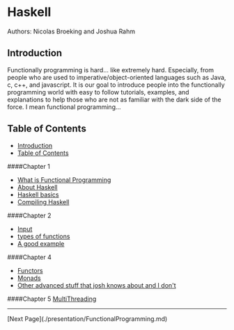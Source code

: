 Haskell
=======

Authors: Nicolas Broeking and Joshua Rahm


Introduction
------------

Functionally programming is hard... like extremely hard. Especially, from people who are used to imperative/object-oriented languages such as Java, c, c++, and javascript. It is our goal to introduce people into the functionally programming world with easy to follow tutorials, examples, and explanations to help those who are not as familiar with the dark side of the force. I mean functional programming… 

Table of Contents
-----------------

* [Introduction](./README.md#introduction)  
* [Table of Contents](./README.md#table-of-contents)  

####Chapter 1
* [What is Functional Programming](./presentation/FunctionalProgramming.md)
* [About Haskell](./presentation/AboutHaskell.md)  
* [Haskell basics](./presentation/BasicHaskell.md)  
* [Compiling Haskell](./presentation/CompilingHaskell.md)  
	
####Chapter 2
* [Input](./presentation/Input.md)  
* [types of functions](./presentation/functions.md)  
* [A good example](./presentation/whatever.md)  

####Chapter 4
* [Functors](./presentation/Functors.md)  
* [Monads](./presentation/Monads.md)  
* [Other advanced stuff that josh knows about and I don't](./presentation/stuff)  

####Chapter 5
[MultiThreading](./presentation/MultiThreading.md)  


<!---
At the bottom of every page we need a next and previous button 
-->

<hr>
[Next Page](./presentation/FunctionalProgramming.md)
